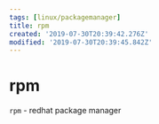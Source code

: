 ```yaml
---
tags: [linux/packagemanager]
title: rpm
created: '2019-07-30T20:39:42.276Z'
modified: '2019-07-30T20:39:45.842Z'
---
```


# rpm

`rpm`   - redhat package manager
